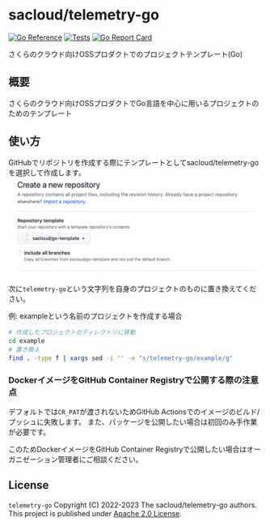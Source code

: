 # sacloud/telemetry-go

[![Go Reference](https://pkg.go.dev/badge/github.com/sacloud/telemetry-go.svg)](https://pkg.go.dev/github.com/sacloud/telemetry-go)
[![Tests](https://github.com/sacloud/telemetry-go/workflows/Tests/badge.svg)](https://github.com/sacloud/telemetry-go/actions/workflows/tests.yaml)
[![Go Report Card](https://goreportcard.com/badge/github.com/sacloud/telemetry-go)](https://goreportcard.com/report/github.com/sacloud/telemetry-go)

さくらのクラウド向けOSSプロダクトでのプロジェクトテンプレート(Go)

## 概要

さくらのクラウド向けOSSプロダクトでGo言語を中心に用いるプロジェクトのためのテンプレート

## 使い方

GitHubでリポジトリを作成する際にテンプレートとしてsacloud/telemetry-goを選択して作成します。  
![テンプレートの選択](docs/new_repo.png)

次に`telemetry-go`という文字列を自身のプロジェクトのものに置き換えてください。

例: exampleという名前のプロジェクトを作成する場合

```bash
# 作成したプロジェクトのディレクトリに移動
cd example
# 置き換え
find . -type f | xargs sed -i '' -e "s/telemetry-go/example/g"
```

### DockerイメージをGitHub Container Registryで公開する際の注意点

デフォルトでは`CR_PAT`が渡されないためGitHub Actionsでのイメージのビルド/プッシュに失敗します。
また、パッケージを公開したい場合は初回のみ手作業が必要です。

このためDockerイメージをGitHub Container Registryで公開したい場合はオーガニゼーション管理者にご相談ください。

## License

`telemetry-go` Copyright (C) 2022-2023 The sacloud/telemetry-go authors.
This project is published under [Apache 2.0 License](LICENSE).